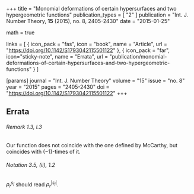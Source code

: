 +++
title = "Monomial deformations of certain hypersurfaces and two hypergeometric functions"
publication_types = [ "2" ]
publication = "Int. J. Number Theory, **15** (2015), no. 8, 2405-2430"
date = "2015-01-25"

math = true

links = [ { icon_pack = "fas", icon = "book", name = "Article", url = "https://doi.org/10.1142/S1793042115501122" }, { icon_pack = "far", icon="sticky-note", name = "Errata", url = "publication/monomial-deformations-of-certain-hypersurfaces-and-two-hypergeometric-functions" } ]

[params]
  journal = "Int. J. Number Theory"
  volume = "15"
  issue = "no. 8"
  year = "2015"
  pages = "2405-2430"
  doi = "https://doi.org/10.1142/S1793042115501122"
+++

## Errata

###### Remark 1.3, l.3
Our function does not coincide with the one defined by McCarthy, but coincides with $(-1)$-times of it.

###### Notation 3.5, (ii), 1.2
$\rho_r^{s_j}$ should read $\rho_r^{|s_j|}$.
